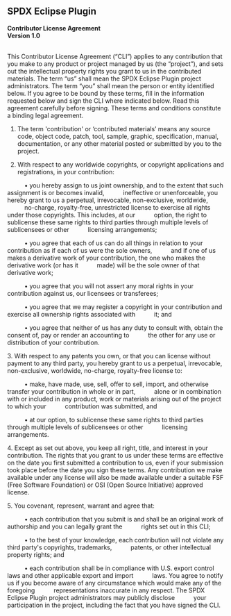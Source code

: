 SPDX Eclipse Plugin
--

**Contributor License Agreement**
<br>
**Version 1.0**
<br><br>

This Contributor License Agreement (“CLI”) applies to any contribution that you make to any product or project managed by us (the “project”), and sets out the intellectual property rights you grant to us in the contributed materials. The term “us” shall mean the SPDX Eclipse Plugin project administrators. The term “you” shall mean the person or entity identified below. If you agree to be bound by these terms, fill in the information requested below and sign the CLI where indicated below. Read this agreement carefully before signing. These terms and conditions constitute a binding legal agreement.

1. The term 'contribution' or ‘contributed materials’ means any source code, object code, patch, tool, sample, graphic, specification, manual, documentation, or any other material posted or submitted by you to the project.</p>

2. With respect to any worldwide copyrights, or copyright applications and registrations, in your contribution:

&nbsp;&nbsp;&nbsp;&nbsp;&nbsp;&nbsp;&nbsp;&nbsp;&nbsp;&nbsp;• you hereby assign to us joint ownership, and to the extent that such assignment is or becomes invalid, &nbsp;&nbsp;&nbsp;&nbsp;&nbsp;&nbsp;&nbsp;&nbsp;&nbsp;&nbsp;ineffective or unenforceable, you hereby grant to us a perpetual, irrevocable, non-exclusive, worldwide,<br>&nbsp;&nbsp;&nbsp;&nbsp;&nbsp;&nbsp;&nbsp;&nbsp;&nbsp;&nbsp;no-charge, royalty-free, unrestricted license to exercise all rights under those copyrights. This includes, at our &nbsp;&nbsp;&nbsp;&nbsp;&nbsp;&nbsp;&nbsp;&nbsp;&nbsp;&nbsp;option, the right to sublicense these same rights to third parties through multiple levels of sublicensees or other &nbsp;&nbsp;&nbsp;&nbsp;&nbsp;&nbsp;&nbsp;&nbsp;&nbsp;&nbsp;licensing arrangements;

&nbsp;&nbsp;&nbsp;&nbsp;&nbsp;&nbsp;&nbsp;&nbsp;&nbsp;&nbsp;• you agree that each of us can do all things in relation to your contribution as if each of us were the sole owners, &nbsp;&nbsp;&nbsp;&nbsp;&nbsp;&nbsp;&nbsp;&nbsp;&nbsp;&nbsp;and if one of us makes a derivative work of your contribution, the one who makes the derivative work (or has it &nbsp;&nbsp;&nbsp;&nbsp;&nbsp;&nbsp;&nbsp;&nbsp;&nbsp;&nbsp;made) will be the sole owner of that derivative work;

&nbsp;&nbsp;&nbsp;&nbsp;&nbsp;&nbsp;&nbsp;&nbsp;&nbsp;&nbsp;• you agree that you will not assert any moral rights in your contribution against us, our licensees or transferees;

&nbsp;&nbsp;&nbsp;&nbsp;&nbsp;&nbsp;&nbsp;&nbsp;&nbsp;&nbsp;• you agree that we may register a copyright in your contribution and exercise all ownership rights associated with &nbsp;&nbsp;&nbsp;&nbsp;&nbsp;&nbsp;&nbsp;&nbsp;&nbsp;&nbsp;it; and

&nbsp;&nbsp;&nbsp;&nbsp;&nbsp;&nbsp;&nbsp;&nbsp;&nbsp;&nbsp;• you agree that neither of us has any duty to consult with, obtain the consent of, pay or render an accounting to &nbsp;&nbsp;&nbsp;&nbsp;&nbsp;&nbsp;&nbsp;&nbsp;&nbsp;&nbsp;the other for any use or distribution of your contribution.

<p>3. With respect to any patents you own, or that you can license without payment to any third party, you hereby grant to us a perpetual, irrevocable, non-exclusive, worldwide, no-charge, royalty-free license to:</p>

&nbsp;&nbsp;&nbsp;&nbsp;&nbsp;&nbsp;&nbsp;&nbsp;&nbsp;&nbsp;• make, have made, use, sell, offer to sell, import, and otherwise transfer your contribution in whole or in part, &nbsp;&nbsp;&nbsp;&nbsp;&nbsp;&nbsp;&nbsp;&nbsp;&nbsp;&nbsp;alone or in combination with or included in any product, work or materials arising out of the project to which your &nbsp;&nbsp;&nbsp;&nbsp;&nbsp;&nbsp;&nbsp;&nbsp;&nbsp;&nbsp;contribution was submitted, and

&nbsp;&nbsp;&nbsp;&nbsp;&nbsp;&nbsp;&nbsp;&nbsp;&nbsp;&nbsp;• at our option, to sublicense these same rights to third parties through multiple levels of sublicensees or other &nbsp;&nbsp;&nbsp;&nbsp;&nbsp;&nbsp;&nbsp;&nbsp;&nbsp;&nbsp;licensing arrangements.

<p>4. Except as set out above, you keep all right, title, and interest in your contribution. The rights that you grant to us under these terms are effective on the date you first submitted a contribution to us, even if your submission took place before the date you sign these terms. Any contribution we make available under any license will also be made available under a suitable FSF (Free Software Foundation) or OSI (Open Source Initiative) approved license.</p>

<p>5. You covenant, represent, warrant and agree that:</p>

&nbsp;&nbsp;&nbsp;&nbsp;&nbsp;&nbsp;&nbsp;&nbsp;&nbsp;&nbsp;• each contribution that you submit is and shall be an original work of authorship and you can legally grant the &nbsp;&nbsp;&nbsp;&nbsp;&nbsp;&nbsp;&nbsp;&nbsp;&nbsp;&nbsp;rights set out in this CLI;

&nbsp;&nbsp;&nbsp;&nbsp;&nbsp;&nbsp;&nbsp;&nbsp;&nbsp;&nbsp;• to the best of your knowledge, each contribution will not violate any third party's copyrights, trademarks, &nbsp;&nbsp;&nbsp;&nbsp;&nbsp;&nbsp;&nbsp;&nbsp;&nbsp;&nbsp;patents, or other intellectual property rights; and

&nbsp;&nbsp;&nbsp;&nbsp;&nbsp;&nbsp;&nbsp;&nbsp;&nbsp;&nbsp;• each contribution shall be in compliance with U.S. export control laws and other applicable export and import &nbsp;&nbsp;&nbsp;&nbsp;&nbsp;&nbsp;&nbsp;&nbsp;&nbsp;&nbsp;laws. You agree to notify us if you become aware of any circumstance which would make any of the foregoing &nbsp;&nbsp;&nbsp;&nbsp;&nbsp;&nbsp;&nbsp;&nbsp;&nbsp;&nbsp;representations inaccurate in any respect. The SPDX Eclipse Plugin project administrators may publicly disclose &nbsp;&nbsp;&nbsp;&nbsp;&nbsp;&nbsp;&nbsp;&nbsp;&nbsp;&nbsp;your participation in the project, including the fact that you have signed the CLI.
